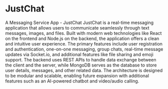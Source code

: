 # JustChat
A Messaging Service App - JustChat
JustChat is a real-time messaging application that allows users to communicate seamlessly through text messages, images, and files. Built with modern web technologies like React on the frontend and Node.js on the backend, the application offers a clean and intuitive user experience.
The primary features include user registration and authentication, one-on-one messaging, group chats, real-time message updates via Socket.io, and additional features like file sharing and emoji support. The backend uses REST APIs to handle data exchange between the client and the server, while MongoDB serves as the database to store user details, messages, and other related data.
The architecture is designed to be modular and scalable, enabling future expansion with additional features such as an AI-powered chatbot and video/audio calling.

